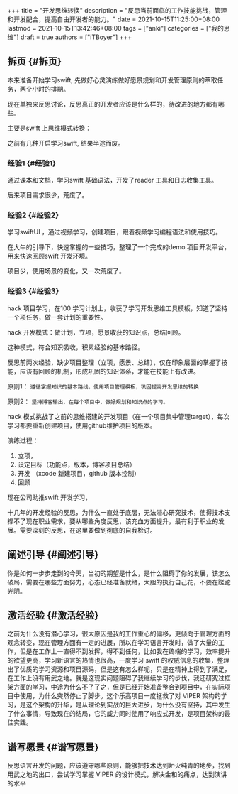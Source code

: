 +++
title = "开发思维转换"
description = "反思当前面临的工作技能挑战，管理和开发配合，提高自由开发者的能力。"
date = 2021-10-15T11:25:00+08:00
lastmod = 2021-10-15T13:42:46+08:00
tags = ["anki"]
categories = ["我的思维"]
draft = true
authors = ["iTBoyer"]
+++

## 拆页 {#拆页}

本来准备开始学习swift, 先做好心灵演练做好愿景规划和开发管理原则的萃取任务，两个小时的排期。  

现在单独来反思讨论，反思真正的开发者应该是什么样的，待改进的地方都有哪些。  

主要是swift 上思维模式转换：  

之前有几种开启学习swift, 结果半途而废。  


### 经验1 {#经验1}

通过课本和文档，学习swift 基础语法，开发了reader 工具和日志收集工具。  

后来项目需求很少，荒废了。  


### 经验2 {#经验2}

学习swiftUI ，通过视频学习，创建项目，跟着视频学习编程语法和使用技巧。  

在大牛的引导下，快速掌握的一些技巧，整理了一个完成的demo 项目开发平台，用来快速回顾swift 开发环境。  

项目少，使用场景的变化，又一次荒废了。  


### 经验3 {#经验3}

hack 项目学习，在100 学习计划上，收获了学习开发思维工具模板，知道了坚持一个项任务，做一套计划的重要性。  

hack 开发模式：做计划，立项，愿景收获的知识点，总结回顾。  

这种模式，符合知识吸收，积累经验的基本路径。  

反思前两次经验，缺少项目整理（立项，愿景、总结），仅在印象层面的掌握了技能，应该有回顾的机制，形成巩固的知识体系，才能在技能上有改进。  

原则1： `遵循掌握知识的基本路线，使用项目管理模板，巩固提高开发思维的转换`  

原则2： `坚持博客输出，在每个项目中，做好规划和知识点的学习。`  

hack 模式挑战了之前的思维搭建的开发项目（在一个项目集中管理target），每次学习都要重新创建项目，使用github维护项目的版本。  

演练过程：  

1.  立项，
2.  设定目标（功能点，版本，博客项目总结）
3.  开发 （xcode 新建项目，github 版本控制）
4.  回顾

现在公司助推swift 开发学习，  

十几年的开发经验的反思，为什么一直处于底层，无法潜心研究技术，使得技术支撑不了现在职业需求，要从哪些角度反思，该充血方面提升，最有利于职业的发展。需要深刻的反思，在这里要做到彻底的自我检讨。  


## 阐述引导 {#阐述引导}

你是如何一步步走到的今天，当初的期望是什么，是什么阻碍了你的发展，该怎么破局，需要在哪些方面努力，心态已经准备就绪，大胆的执行自己花，不要在蹉跎光阴。  


## 激活经验 {#激活经验}

之前为什么没有潜心学习，很大原因是我的工作重心的偏移，更倾向于管理方面的观念转变，现在管理方面有一定的进展，所以在学习语言开发时，做了大量的工作，但是在工作上一直得不到发挥，得不到任何，比如我在终端的学习，效率提升的欲望更高，学习新语言的热情也很高，一度学习 swift 的权威信息的收集，整理出了优质的学习资源和项目源码，但是这有怎么样呢，只是在精神上得到了满足，在工作上没有用武之地。就是这现实问题阻碍了我继续学习的步伐，我还研究过框架方面的学习，中途为什么不了了之，但是已经开始准备整合到项目中，在实际项目中使用，为什么突然停止了脚步。这个乐高项目一度拯救了对 VIPER 架构的学习，是这个架构的升华，是从理论到实战的巨大进步，为什么没有坚持，其中发生了什么事情，导致现在的结局，它的威力同时使用了响应式开发，是项目架构的最佳实践。  


## 谱写愿景 {#谱写愿景}

反思语言开发的问题，应该遵守哪些原则，能够把技术达到炉火纯青的地步，找到用武之地的出口，尝试学习掌握 VIPER 的设计模式，解决金和的痛点，达到演讲的水平
